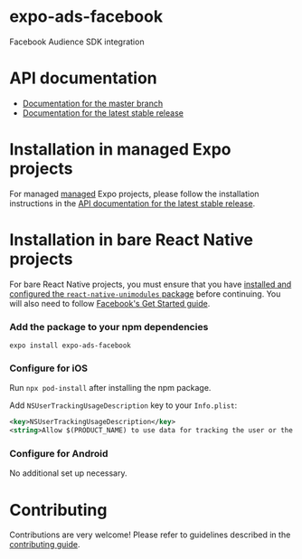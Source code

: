 # expo-ads-facebook

Facebook Audience SDK integration

# API documentation

- [Documentation for the master branch](https://github.com/expo/expo/blob/master/docs/pages/versions/unversioned/sdk/facebook-ads.md)
- [Documentation for the latest stable release](https://docs.expo.io/versions/latest/sdk/facebook-ads/)

# Installation in managed Expo projects

For managed [managed](https://docs.expo.io/versions/latest/introduction/managed-vs-bare/) Expo projects, please follow the installation instructions in the [API documentation for the latest stable release](https://docs.expo.io/versions/latest/sdk/facebook-ads/).

# Installation in bare React Native projects

For bare React Native projects, you must ensure that you have [installed and configured the `react-native-unimodules` package](https://github.com/expo/expo/tree/master/packages/react-native-unimodules) before continuing. You will also need to follow [Facebook's Get Started guide](https://developers.facebook.com/docs/audience-network/get-started).

### Add the package to your npm dependencies

```
expo install expo-ads-facebook
```

### Configure for iOS

Run `npx pod-install` after installing the npm package.

Add `NSUserTrackingUsageDescription` key to your `Info.plist`:

```xml
<key>NSUserTrackingUsageDescription</key>
<string>Allow $(PRODUCT_NAME) to use data for tracking the user or the device</string>
```

### Configure for Android

No additional set up necessary.

# Contributing

Contributions are very welcome! Please refer to guidelines described in the [contributing guide](https://github.com/expo/expo#contributing).
